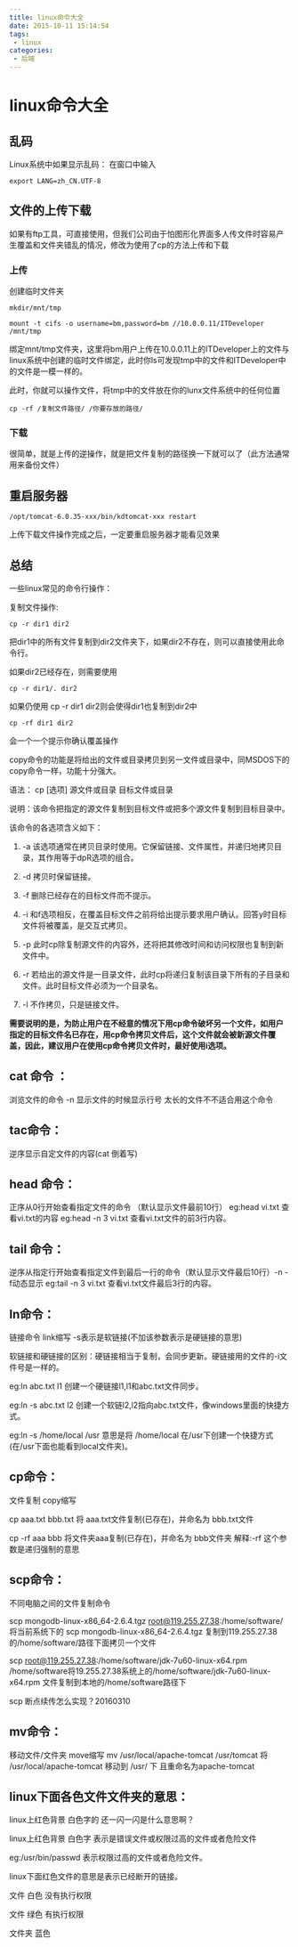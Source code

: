 ```yaml
---
title: linux命令大全
date: 2015-10-11 15:14:54
tags:
 - linux 
categories:
 - 后端
---
```


#	linux命令大全

##		乱码
Linux系统中如果显示乱码：
在窗口中输入
	
	export LANG=zh_CN.UTF-8

##		文件的上传下载

如果有ftp工具，可直接使用，但我们公司由于怕图形化界面多人传文件时容易产生覆盖和文件夹错乱的情况，修改为使用了cp的方法上传和下载

###		上传

创建临时文件夹

	mkdir/mnt/tmp

	mount -t cifs -o username=bm,password=bm //10.0.0.11/ITDeveloper /mnt/tmp
	
绑定mnt/tmp文件夹，这里将bm用户上传在10.0.0.11上的ITDeveloper上的文件与linux系统中创建的临时文件绑定，此时你ls可发现tmp中的文件和ITDeveloper中的文件是一模一样的。

此时，你就可以操作文件，将tmp中的文件放在你的lunx文件系统中的任何位置

	cp -rf /复制文件路径/ /你要存放的路径/

###		下载
很简单，就是上传的逆操作，就是把文件复制的路径换一下就可以了（此方法通常用来备份文件）



##		重启服务器

	/opt/tomcat-6.0.35-xxx/bin/kdtomcat-xxx restart

上传下载文件操作完成之后，一定要重启服务器才能看见效果

##	总结

一些linux常见的命令行操作：


复制文件操作:

	cp -r dir1 dir2
把dir1中的所有文件复制到dir2文件夹下，如果dir2不存在，则可以直接使用此命令行。

如果dir2已经存在，则需要使用
	
	cp -r dir1/. dir2
如果仍使用 cp -r dir1 dir2则会使得dir1也复制到dir2中

	cp -rf dir1 dir2
会一个一个提示你确认覆盖操作

copy命令的功能是将给出的文件或目录拷贝到另一文件或目录中，同MSDOS下的copy命令一样，功能十分强大。

语法： cp [选项] 源文件或目录 目标文件或目录

说明：该命令把指定的源文件复制到目标文件或把多个源文件复制到目标目录中。

该命令的各选项含义如下：

1.	-a 该选项通常在拷贝目录时使用。它保留链接、文件属性，并递归地拷贝目录，其作用等于dpR选项的组合。

2.	-d 拷贝时保留链接。
3.	-f 删除已经存在的目标文件而不提示。
4.	-i 和f选项相反，在覆盖目标文件之前将给出提示要求用户确认。回答y时目标文件将被覆盖，是交互式拷贝。
5.	-p 此时cp除复制源文件的内容外，还将把其修改时间和访问权限也复制到新文件中。
6.	-r 若给出的源文件是一目录文件，此时cp将递归复制该目录下所有的子目录和文件。此时目标文件必须为一个目录名。
7.	-l 不作拷贝，只是链接文件。

**需要说明的是，为防止用户在不经意的情况下用cp命令破坏另一个文件，如用户指定的目标文件名已存在，用cp命令拷贝文件后，这个文件就会被新源文件覆盖，因此，建议用户在使用cp命令拷贝文件时，最好使用i选项。**

##		cat 命令 ：

浏览文件的命令  -n 显示文件的时候显示行号  太长的文件不不适合用这个命令

##		tac命令：
逆序显示自定文件的内容(cat 倒着写)

##		head 命令：
正序从0行开始查看指定文件的命令 （默认显示文件最前10行）
eg:head vi.txt  查看vi.txt的内容
eg:head -n 3 vi.txt 查看vi.txt文件的前3行内容。
 
##		tail 命令：
逆序从指定行开始查看指定文件到最后一行的命令（默认显示文件最后10行）-n   -f动态显示
eg:tail -n 3 vi.txt   查看vi.txt文件最后3行的内容。
 
##		ln命令：
链接命令  link缩写   -s表示是软链接(不加该参数表示是硬链接的意思)

软链接和硬链接的区别：硬链接相当于复制，会同步更新。硬链接用的文件的-i文件号是一样的。

eg:ln abc.txt l1   创建一个硬链接l1,l1和abc.txt文件同步。

eg:ln -s abc.txt l2 创建一个软链l2,l2指向abc.txt文件，像windows里面的快捷方式。

eg:ln -s /home/local /usr  意思是将 /home/local 在/usr下创建一个快捷方式(在/usr下面也能看到local文件夹)。

 
##		cp命令：

文件复制    copy缩写

cp aaa.txt bbb.txt  将 aaa.txt文件复制(已存在)，并命名为 bbb.txt文件

cp -rf aaa bbb  将文件夹aaa复制(已存在)，并命名为 bbb文件夹    解释:-rf 这个参数是递归强制的意思
 

##		scp命令：

不同电脑之间的文件复制命令

scp mongodb-linux-x86_64-2.6.4.tgz root@119.255.27.38:/home/software/将当前系统下的 scp mongodb-linux-x86_64-2.6.4.tgz 复制到119.255.27.38的/home/software/路径下面拷贝一个文件
 
scp root@119.255.27.38:/home/software/jdk-7u60-linux-x64.rpm /home/software将19.255.27.38系统上的/home/software/jdk-7u60-linux-x64.rpm 文件复制到本地的/home/software路径下

scp 断点续传怎么实现？20160310
 
 
##		mv命令：
移动文件/文件夹     move缩写
mv   /usr/local/apache-tomcat   /usr/tomcat   将 /usr/local/apache-tomcat  移动到 /usr/ 下 且重命名为apache-tomcat


##		linux下面各色文件文件夹的意思： 

  linux上红色背景   白色字的  还一闪一闪是什么意思啊？

  linux上红色背景 白色字 表示是错误文件或权限过高的文件或者危险文件

  eg:/usr/bin/passwd  表示权限过高的文件或者危险文件。

  linux下面红色文件的意思是表示已经断开的链接。

  文件       白色    没有执行权限 

  文件       绿色    有执行权限 

  文件夹   蓝色
